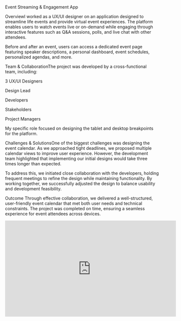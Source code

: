 Event Streaming & Engagement App

OverviewI worked as a UX/UI designer on an application designed to streamline life events and provide virtual event experiences. The platform enables users to watch events live or on-demand while engaging through interactive features such as Q&A sessions, polls, and live chat with other attendees.

Before and after an event, users can access a dedicated event page featuring speaker descriptions, a personal dashboard, event schedules, personalized agendas, and more.

Team & CollaborationThe project was developed by a cross-functional team, including:

3 UX/UI Designers

Design Lead

Developers

Stakeholders

Project Managers

My specific role focused on designing the tablet and desktop breakpoints for the platform.

Challenges & SolutionsOne of the biggest challenges was designing the event calendar. As we approached tight deadlines, we proposed multiple calendar views to improve user experience. However, the development team highlighted that implementing our initial designs would take three times longer than expected.

To address this, we initiated close collaboration with the developers, holding frequent meetings to refine the design while maintaining functionality. By working together, we successfully adjusted the design to balance usability and development feasibility.

Outcome
Through effective collaboration, we delivered a well-structured, user-friendly event calendar that met both user needs and technical constraints. The project was completed on time, ensuring a seamless experience for event attendees across devices.



<iframe width="560" height="315" src="https://www.youtube.com/embed/0vbcgUm2NTA" frameborder="0" allow="accelerometer; autoplay; clipboard-write; encrypted-media; gyroscope; picture-in-picture" allowfullscreen></iframe>


